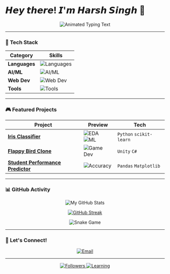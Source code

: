 # 𝙃𝙚𝙮 𝙩𝙝𝙚𝙧𝙚! 𝙄'𝙢 𝙃𝙖𝙧𝙨𝙝 𝙎𝙞𝙣𝙜𝙝 👾

<p align="center">
  <img src="https://readme-typing-svg.demolab.com?font=Pixelify+Sans&weight=600&size=26&duration=4000&pause=1000&color=58A6FF&center=true&vCenter=true&width=500&lines=ML+Enthusiast+%F0%9F%A7%A0;Game+Dev+Hobbyist+%F0%9F%8E%AE;Python+%7C+Java+%7C+C%2B%2B+%F0%9F%92%BB;Turning+Coffee+Into+Code+%E2%98%95" alt="Animated Typing Text">
</p>

---

### 🚀 **Tech Stack**  
<div align="center">
  
| **Category**  | **Skills** |
|--------------|------------|
| **Languages** | <img src="https://skillicons.dev/icons?i=py,java,cpp,cs" alt="Languages"> |
| **AI/ML** | <img src="https://skillicons.dev/icons?i=tensorflow,pytorch,keras,pandas" alt="AI/ML"> |
| **Web Dev** | <img src="https://skillicons.dev/icons?i=html,css,js,react,nodejs" alt="Web Dev"> |
| **Tools** | <img src="https://skillicons.dev/icons?i=git,docker,linux,unity,vscode" alt="Tools"> |

</div>

---

### 🎮 **Featured Projects**  
<div align="center">
  
| Project | Preview | Tech |  
|---------|---------|------|
| **[Iris Classifier](https://github.com/harsh3100/iris-classification)** | <img src="https://img.shields.io/badge/🔍-EDA-blue?style=flat" alt="EDA"> <img src="https://img.shields.io/badge/🤖-ML-orange?style=flat" alt="ML"> | `Python` `scikit-learn` |
| **[Flappy Bird Clone](https://github.com/harsh3100/flappy-bird)** | <img src="https://img.shields.io/badge/🎮-Game%20Dev-brightgreen?style=flat" alt="Game Dev"> | `Unity` `C#` |
| **[Student Performance Predictor](https://github.com/harsh3100/student_performance_predictor)** | <img src="https://img.shields.io/badge/📊-95%25%20Accuracy-success?style=flat" alt="Accuracy"> | `Pandas` `Matplotlib` |

</div>

---

### 📊 **GitHub Activity**  
<div align="center">
  
<!-- GitHub Stats with Fun Theme -->
![My GitHub Stats](https://github-readme-stats.vercel.app/api?username=harsh3100&show_icons=true&theme=merko&hide_border=true&bg_color=00000000&include_all_commits=true)

<!-- Streak Stats with Fire Animation -->
[![GitHub Streak](https://streak-stats.demolab.com?user=harsh3100&theme=holi-theme&hide_border=true&background=00000000)](https://git.io/streak-stats)

<!-- Snake Eating Contributions Animation -->
![Snake Game](https://raw.githubusercontent.com/harsh3100/harsh3100/output/github-contribution-grid-snake-dark.svg)

</div>

---

### 🤖 **Let's Connect!**  
<p align="center">
  <a href="mailto:harshsinghworkofficial@gmail.com"><img src="https://img.shields.io/badge/📧_Email-FF5252?style=for-the-badge&logo=gmail" alt="Email"></a>
</p>

---

<p align="center">
  <a href="https://github.com/harsh3100?tab=followers">
    <img src="https://img.shields.io/github/followers/harsh3100?label=Followers&style=social" alt="Followers">
  </a>
  <a href="https://github.com/harsh3100">
    <img src="https://img.shields.io/badge/Learning-AI%20%7C%20Game%20Dev-8A2BE2?logo=github" alt="Learning">
  </a>
</p>

